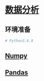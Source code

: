 <link rel="stylesheet" href="https://zhmhbest.gitee.io/hellomathematics/style/index.css">

# [数据分析](https://github.com/zhmhbest/HelloDataAnalysis)

## 环境准备

```bash
# Python3.6.8
```

## [Numpy](./numpy.html)

## [Pandas](./pandas.html)